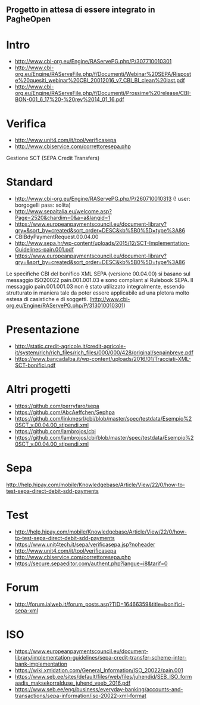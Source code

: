 ## Progetto in attesa di essere integrato in PagheOpen


# Intro 
* http://www.cbi-org.eu/Engine/RAServePG.php/P/307710010301
* http://www.cbi-org.eu/Engine/RAServeFile.php/f/Documenti/Webinar%20SEPA/Risposte%20quesiti_webinar%20CBI_20012016_v7_CBI_BI_clean%20last.pdf
* http://www.cbi-org.eu/Engine/RAServeFile.php/f/Documenti/Prossime%20release/CBI-BON-001_6_17%20-%20rev%2014_01_16.pdf

# Verifica
 * http://www.unit4.com/it/tool/verificasepa
 * http://www.cbiservice.com/correttoresepa.php
 
 Gestione SCT (SEPA Credit Transfers)
 
 # Standard
 * http://www.cbi-org.eu/Engine/RAServePG.php/P/260710010313 (! user: borgogelli pass: solita)
 * http://www.sepaitalia.eu/welcome.asp?Page=2520&chardim=0&a=a&langid=1
 * https://www.europeanpaymentscouncil.eu/document-library?qry=&sort_by=created&sort_order=DESC&kb%5B0%5D=type%3A86
 * CBIBdyPaymentRequest.00.04.00
 * http://www.sepa.hr/wp-content/uploads/2015/12/SCT-Implementation-Guidelines-pain.001.pdf
 * https://www.europeanpaymentscouncil.eu/document-library?qry=&sort_by=created&sort_order=DESC&kb%5B0%5D=type%3A86

Le specifiche CBI del bonifico XML SEPA (versione 00.04.00) si basano sul messaggio ISO20022 pain.001.001.03 e sono compliant al Rulebook SEPA. Il messaggio pain.001.001.03 non è stato utilizzato integralmente, essendo strutturato in maniera tale da poter essere applicabile ad una pletora molto estesa di casistiche e di soggetti.
(http://www.cbi-org.eu/Engine/RAServePG.php/P/313010010301)
 
 # Presentazione
  * http://static.credit-agricole.it/credit-agricole-it/system/rich/rich_files/rich_files/000/000/428/original/sepainbreve.pdf
  * https://www.bancadalba.it/wp-content/uploads/2016/01/Tracciati-XML-SCT-bonifici.pdf
 
 # Altri progetti
  * https://github.com/perryfaro/sepa
  * https://github.com/AbcAeffchen/Sephpa
  * https://github.com/linkmesrl/cbi/blob/master/spec/testdata/Esempio%20SCT_v.00.04.00_stipendi.xml
  * https://github.com/lambrojos/cbi
  * https://github.com/lambrojos/cbi/blob/master/spec/testdata/Esempio%20SCT_v.00.04.00_stipendi.xml
  
 # Sepa
 http://help.hipay.com/mobile/Knowledgebase/Article/View/22/0/how-to-test-sepa-direct-debit-sdd-payments
 
 # Test
  * http://help.hipay.com/mobile/Knowledgebase/Article/View/22/0/how-to-test-sepa-direct-debit-sdd-payments
  * https://www.unit4tech.it/sepa/verificasepa.jsp?noheader
  * http://www.unit4.com/it/tool/verificasepa
  * http://www.cbiservice.com/correttoresepa.php
  * https://secure.sepaeditor.com/authent.php?langue=i8&tarif=0
  
  
 # Forum
 * http://forum.ialweb.it/forum_posts.asp?TID=16466359&title=bonifici-sepa-xml
 
 # ISO
 * https://www.europeanpaymentscouncil.eu/document-library/implementation-guidelines/sepa-credit-transfer-scheme-inter-bank-implementation
 * https://wiki.xmldation.com/General_Information/ISO_20022/pain.001
 * https://www.seb.ee/sites/default/files/web/files/juhendid/SEB_ISO_formaadis_maksekorralduse_juhend_veeb_2016.pdf
 * https://www.seb.ee/eng/business/everyday-banking/accounts-and-transactions/sepa-information/iso-20022-xml-format
 
